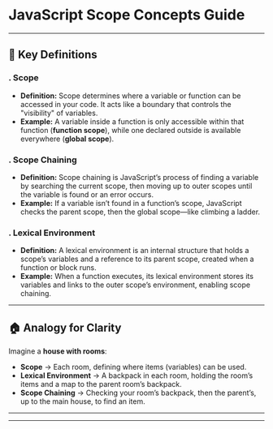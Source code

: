 # JavaScript Scope Concepts Guide

---

## 🔑 Key Definitions

### . Scope
- **Definition:** Scope determines where a variable or function can be accessed in your code. It acts like a boundary that controls the "visibility" of variables.  
- **Example:** A variable inside a function is only accessible within that function (**function scope**), while one declared outside is available everywhere (**global scope**).

### . Scope Chaining
- **Definition:** Scope chaining is JavaScript’s process of finding a variable by searching the current scope, then moving up to outer scopes until the variable is found or an error occurs.  
- **Example:** If a variable isn’t found in a function’s scope, JavaScript checks the parent scope, then the global scope—like climbing a ladder.

### . Lexical Environment
- **Definition:** A lexical environment is an internal structure that holds a scope’s variables and a reference to its parent scope, created when a function or block runs.  
- **Example:** When a function executes, its lexical environment stores its variables and links to the outer scope’s environment, enabling scope chaining.

---

## 🏠 Analogy for Clarity
Imagine a **house with rooms**:

- **Scope** → Each room, defining where items (variables) can be used.  
- **Lexical Environment** → A backpack in each room, holding the room’s items and a map to the parent room’s backpack.  
- **Scope Chaining** → Checking your room’s backpack, then the parent’s, up to the main house, to find an item.  

---
---
